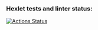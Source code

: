 ### Hexlet tests and linter status:
[![Actions Status](https://github.com/amalumian/js-starter-project-44/actions/workflows/hexlet-check.yml/badge.svg)](https://github.com/amalumian/js-starter-project-44/actions)